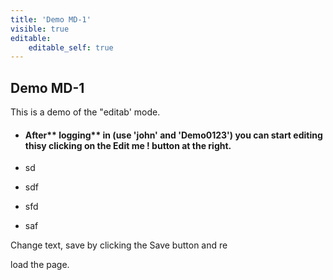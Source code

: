 ```yaml
---
title: 'Demo MD-1'
visible: true
editable:
    editable_self: true
---
```


## Demo MD-1

This is a demo of the "editab' mode.

* #### After** logging** in (use 'john' and 'Demo0123') you can start editing thisy clicking on the <b>Edit me !</b> button at the right.

* sd
* sdf
* sfd
* saf

Change text, save by clicking the Save button and re


load the page.
